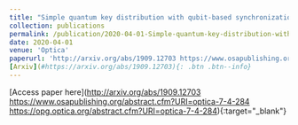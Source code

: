 ```yaml
---
title: "Simple quantum key distribution with qubit-based synchronization and a self-compensating polarization encoder"
collection: publications
permalink: /publication/2020-04-01-Simple-quantum-key-distribution-with-qubit-based-synchronization-and-a-self-compensating-polarization-encoder
date: 2020-04-01
venue: 'Optica'
paperurl: 'http://arxiv.org/abs/1909.12703 https://www.osapublishing.org/abstract.cfm?URI=optica-7-4-284 https://opg.optica.org/abstract.cfm?URI=optica-7-4-284'
[Arxiv](#https://arxiv.org/abs/1909.12703){: .btn .btn--info}
---
```

[Access paper here](http://arxiv.org/abs/1909.12703 https://www.osapublishing.org/abstract.cfm?URI=optica-7-4-284 https://opg.optica.org/abstract.cfm?URI=optica-7-4-284){:target="_blank"}
